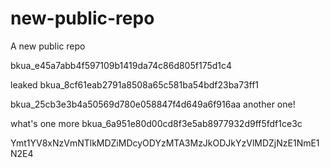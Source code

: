 # new-public-repo
A new public repo

bkua_e45a7abb4f597109b1419da74c86d805f175d1c4


leaked bkua_8cf61eab2791a8508a65c581ba54bdf23ba73ff1

bkua_25cb3e3b4a50569d780e058847f4d649a6f916aa another one!


what's one more bkua_6a951e80d00cd8f3e5ab8977932d9ff5fdf1ce3c


Ymt1YV8xNzVmNTlkMDZiMDcyODYzMTA3MzJkODJkYzVlMDZjNzE1NmE1N2E4
